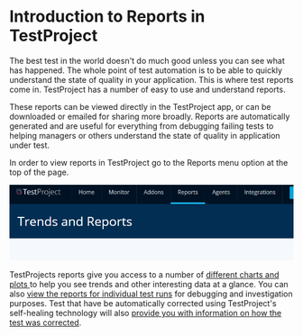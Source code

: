# Introduction to Reports in TestProject

The best test in the world doesn't do much good unless you can see what has happened. The whole point of test automation is to be able to quickly understand the state of quality in your application. This is where test reports come in. TestProject has a number of easy to use and understand reports. 

These reports can be viewed directly in the TestProject app, or can be downloaded or emailed for sharing more broadly. Reports are automatically generated and are useful for everything from debugging failing tests to helping managers or others understand the state of quality in application under test. 

In order to view reports in TestProject go to the Reports menu option at the top of the page. 

![Reports](../.gitbook/assets/image%20%2892%29.png)

TestProjects reports give you access to a number of [different charts and plots ](types-of-plots-in-testproject-reports/)to help you see trends and other interesting data at a glance. You can also [view the reports for individual test runs](individual-run-reports.md) for debugging and investigation purposes. Test that have be automatically corrected using TestProject's self-healing technology will also [provide you with information on how the test was corrected](individual-run-reports.md#self-healing-test-reports).

